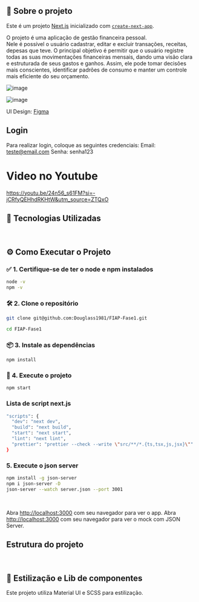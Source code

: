 ## 📌 Sobre o projeto

Este é um projeto [Next.js](https://nextjs.org) inicializado com [`create-next-app`](https://nextjs.org/docs/app/api-reference/cli/create-next-app).

O projeto é uma aplicação de gestão financeira pessoal. <br />
Nele é possível o usuário cadastrar, editar e excluir transações, receitas, depesas que teve. O principal objetivo é permitir que o usuário registre todas as suas movimentações financeiras mensais, dando uma visão clara e estruturada de seus gastos e ganhos. Assim, ele pode tomar decisões mais conscientes, identificar padrões de consumo e manter um controle mais eficiente do seu orçamento.

![image](https://github.com/user-attachments/assets/b12cb7fd-4219-48ac-90b0-3aeb4c53ae95)

![image](https://github.com/user-attachments/assets/07534b02-c03a-4d92-8406-f9c537b2b6da)

UI Design: [Figma](https://www.figma.com/design/lVpj5m1jJ532gIgRZkfVvd/SafeMoney-2.0?node-id=0-1&t=5BrJxdbhfrdaNJ5f-1)

## Login

Para realizar login, coloque as seguintes credenciais:
Email: teste@email.com
Senha: senha123

# Video no Youtube
https://youtu.be/24n56_s61FM?si=-jCRfyQEHhdRKHtW&utm_source=ZTQxO 

## 🚀 Tecnologias Utilizadas
<br />

## ⚙️ Como Executar o Projeto

### ✅ 1. Certifique-se de ter o node e npm instalados
```bash
node -v
npm -v
```

### 🛠️ 2. Clone o repositório
```bash
git clone git@github.com:Douglass1981/FIAP-Fase1.git
```
```bash
cd FIAP-Fase1
```

### 📦 3. Instale as dependências
```bash
npm install
```

### 🚀 4. Execute o projeto
```bash
npm start
```

### Lista de script next.js

```bash
"scripts": {
  "dev": "next dev",
  "build": "next build",
  "start": "next start",
  "lint": "next lint",
  "prettier": "prettier --check --write \"src/**/*.{ts,tsx,js,jsx}\""
}
```

### 5. Execute o json server
```bash
npm install -g json-server
npm i json-server -D
json-server --watch server.json --port 3001
```

<br>

Abra [http://localhost:3000](http://localhost:3000) com seu navegador para ver o app.
Abra [http://localhost:3000](http://localhost:3001) com seu navegador para ver o mock com JSON Server.

## Estrutura do projeto
<br />

## 🎨 Estilização e Lib de componentes
Este projeto utiliza Material UI e SCSS para estilização.
